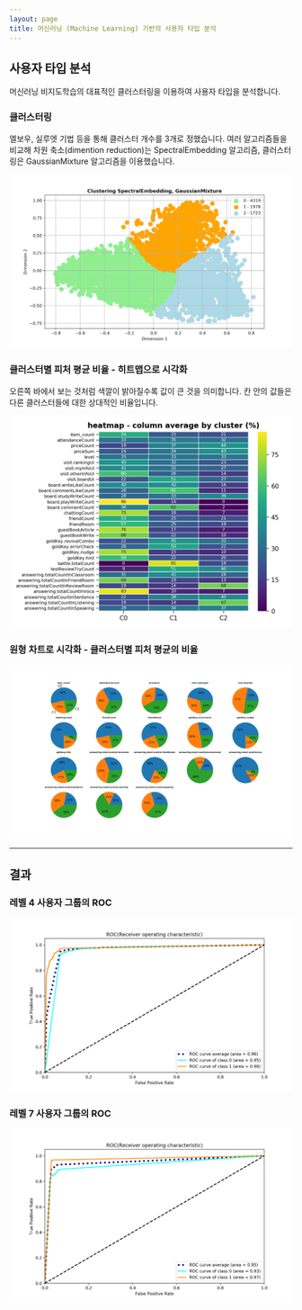 ```yaml
---
layout: page
title: 머신러닝 (Machine Learning) 기반의 사용자 타입 분석
---
```


## 사용자 타입 분석
머신러닝 비지도학습의 대표적인 클러스터링을 이용하여 사용자 타입을 분석합니다.  

### 클러스터링
엘보우, 실루엣 기법 등을 통해 클러스터 개수를 3개로 정했습니다. 여러 알고리즘들을 비교해 차원 축소(dimention reduction)는 SpectralEmbedding 알고리즘, 클러스터링은 GaussianMixture 알고리즘을 이용했습니다.  

![image](/assets/images/games/ml/1.png)

### 클러스터별 피처 평균 비율 - 히트맵으로 시각화
오른쪽 바에서 보는 것처럼 색깔이 밝아질수록 값이 큰 것을 의미합니다. 칸 안의 값들은 다른 클러스터들에 대한 상대적인 비율입니다.  

![image](/assets/images/games/ml/2.png)

### 원형 차트로 시각화 - 클러스터별 피처 평균의 비율
![image](/assets/images/games/ml/3.png)

---

## 결과

### 레벨 4 사용자 그룹의 ROC
![image](/assets/images/games/ml/4.png)

### 레벨 7 사용자 그룹의 ROC
![image](/assets/images/games/ml/5.png)